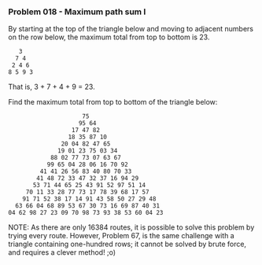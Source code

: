 ### Problem  018 - Maximum path sum I

By starting at the top of the triangle below and moving to adjacent numbers on 
the row below, the maximum total from top to bottom is 23.

```
   3
  7 4
 2 4 6
8 5 9 3
```

That is, 3 + 7 + 4 + 9 = 23.

Find the maximum total from top to bottom of the triangle below:

```
                     75
                    95 64
                  17 47 82
                 18 35 87 10
               20 04 82 47 65
              19 01 23 75 03 34
            88 02 77 73 07 63 67
           99 65 04 28 06 16 70 92
         41 41 26 56 83 40 80 70 33
        41 48 72 33 47 32 37 16 94 29
       53 71 44 65 25 43 91 52 97 51 14
     70 11 33 28 77 73 17 78 39 68 17 57
    91 71 52 38 17 14 91 43 58 50 27 29 48
  63 66 04 68 89 53 67 30 73 16 69 87 40 31
04 62 98 27 23 09 70 98 73 93 38 53 60 04 23
```

NOTE: As there are only 16384 routes, it is possible to solve this problem by trying 
every route. However, Problem 67, is the same challenge with a triangle containing 
one-hundred rows; it cannot be solved by brute force, and requires a clever method! ;o)
